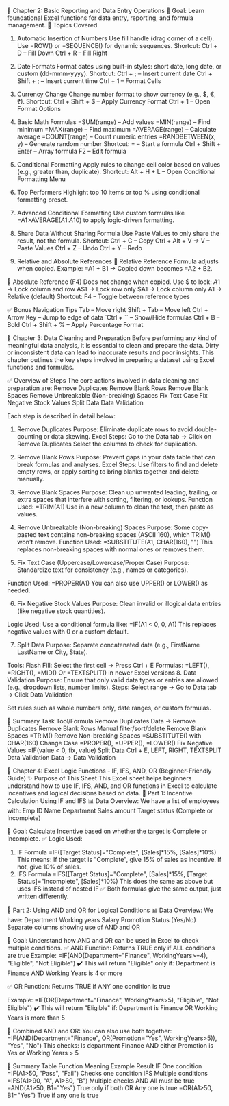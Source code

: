 📘 Chapter 2: Basic Reporting and Data Entry Operations
🎯 Goal:
Learn foundational Excel functions for data entry, reporting, and formula management.
🧠 Topics Covered
1. Automatic Insertion of Numbers
Use fill handle (drag corner of a cell).
Use =ROW() or =SEQUENCE() for dynamic sequences.
Shortcut:
Ctrl + D – Fill Down
Ctrl + R – Fill Right

2. Date Formats
Format dates using built-in styles: short date, long date, or custom (dd-mmm-yyyy).
Shortcut:
Ctrl + ; – Insert current date
Ctrl + Shift + ; – Insert current time
Ctrl + 1 – Format Cells

3. Currency Change
Change number format to show currency (e.g., $, €, ₹).
Shortcut:
Ctrl + Shift + $ – Apply Currency Format
Ctrl + 1 – Open Format Options

4. Basic Math Formulas
=SUM(range) – Add values
=MIN(range) – Find minimum
=MAX(range) – Find maximum
=AVERAGE(range) – Calculate average
=COUNT(range) – Count numeric entries
=RANDBETWEEN(x, y) – Generate random number
Shortcut:
= – Start a formula
Ctrl + Shift + Enter – Array formula
F2 – Edit formula

5. Conditional Formatting
Apply rules to change cell color based on values (e.g., greater than, duplicate).
Shortcut:
Alt + H + L – Open Conditional Formatting Menu
6. Top Performers
Highlight top 10 items or top % using conditional formatting preset.

7. Advanced Conditional Formatting
Use custom formulas like =A1>AVERAGE($A$1:$A$10) to apply logic-driven formatting.

8. Share Data Without Sharing Formula
Use Paste Values to only share the result, not the formula.
Shortcut:
Ctrl + C – Copy
Ctrl + Alt + V → V – Paste Values
Ctrl + Z – Undo
Ctrl + Y – Redo

9. Relative and Absolute References
🔸 Relative Reference
Formula adjusts when copied.
Example: =A1 + B1 → Copied down becomes =A2 + B2.

🔹 Absolute Reference (F4)
Does not change when copied.
Use $ to lock:
$A$1 → Lock column and row
A$1 → Lock row only
$A1 → Lock column only
A1 → Relative (default)
Shortcut:
F4 – Toggle between reference types

✅ Bonus Navigation Tips
Tab – Move right
Shift + Tab – Move left
Ctrl + Arrow Key – Jump to edge of data
`Ctrl + `` – Show/Hide formulas
Ctrl + B – Bold
Ctrl + Shift + % – Apply Percentage Format


📘 Chapter 3: Data Cleaning and Preparation
Before performing any kind of meaningful data analysis, it is essential to clean and prepare the data. Dirty or inconsistent data can lead to inaccurate results and poor insights. This chapter outlines the key steps involved in preparing a dataset using Excel functions and formulas.

✅ Overview of Steps
The core actions involved in data cleaning and preparation are:
Remove Duplicates
Remove Blank Rows
Remove Blank Spaces
Remove Unbreakable (Non-breaking) Spaces
Fix Text Case
Fix Negative Stock Values
Split Data
Data Validation

Each step is described in detail below:
1. Remove Duplicates
Purpose: Eliminate duplicate rows to avoid double-counting or data skewing.
Excel Steps:
Go to the Data tab → Click on Remove Duplicates
Select the columns to check for duplication.

3. Remove Blank Rows
Purpose: Prevent gaps in your data table that can break formulas and analyses.
Excel Steps:
Use filters to find and delete empty rows, or apply sorting to bring blanks together and delete manually.

3. Remove Blank Spaces
Purpose: Clean up unwanted leading, trailing, or extra spaces that interfere with sorting, filtering, or lookups.
Function Used:
=TRIM(A1)
Use in a new column to clean the text, then paste as values.

4. Remove Unbreakable (Non-breaking) Spaces
Purpose: Some copy-pasted text contains non-breaking spaces (ASCII 160), which TRIM() won't remove.
Function Used:
=SUBSTITUTE(A1, CHAR(160), "")
This replaces non-breaking spaces with normal ones or removes them.

5. Fix Text Case (Uppercase/Lowercase/Proper Case)
Purpose: Standardize text for consistency (e.g., names or categories).

Function Used:
=PROPER(A1)
You can also use UPPER() or LOWER() as needed.

6. Fix Negative Stock Values
Purpose: Clean invalid or illogical data entries (like negative stock quantities).

Logic Used:
Use a conditional formula like:
=IF(A1 < 0, 0, A1)
This replaces negative values with 0 or a custom default.

7. Split Data
Purpose: Separate concatenated data (e.g., FirstName LastName or City, State).

Tools:
Flash Fill: Select the first cell → Press Ctrl + E
Formulas:
=LEFT(), =RIGHT(), =MID()
Or =TEXTSPLIT() in newer Excel versions
8. Data Validation
Purpose: Ensure that only valid data types or entries are allowed (e.g., dropdown lists, number limits).
Steps:
Select range → Go to Data tab → Click Data Validation

Set rules such as whole numbers only, date ranges, or custom formulas.

📌 Summary
Task	Tool/Formula
Remove Duplicates	Data → Remove Duplicates
Remove Blank Rows	Manual filter/sort/delete
Remove Blank Spaces	=TRIM()
Remove Non-breaking Spaces	=SUBSTITUTE() with CHAR(160)
Change Case	=PROPER(), =UPPER(), =LOWER()
Fix Negative Values	=IF(value < 0, fix, value)
Split Data	Ctrl + E, LEFT, RIGHT, TEXTSPLIT
Data Validation	Data → Data Validation


📘 Chapter 4: Excel Logic Functions - IF, IFS, AND, OR (Beginner-Friendly Guide)
✨ Purpose of This Sheet
This Excel sheet helps beginners understand how to use IF, IFS, AND, and OR functions in Excel to calculate incentives and logical decisions based on data.
🔹 Part 1: Incentive Calculation Using IF and IFS
📊 Data Overview:
We have a list of employees with:
Emp ID
Name
Department
Sales amount
Target status (Complete or Incomplete)

🎯 Goal:
Calculate Incentive based on whether the target is Complete or Incomplete.
✅ Logic Used:
1. IF Formula
=IF([Target Status]="Complete", [Sales]*15%, [Sales]*10%)
This means:
If the target is "Complete", give 15% of sales as incentive.
If not, give 10% of sales.
2. IFS Formula
=IFS([Target Status]="Complete", [Sales]*15%, [Target Status]="Incomplete", [Sales]*10%)
This does the same as above but uses IFS instead of nested IF
✅ Both formulas give the same output, just written differently.

🔹 Part 2: Using AND and OR for Logical Conditions
📊 Data Overview:
We have:
Department
Working years
Salary
Promotion Status (Yes/No)
Separate columns showing use of AND and OR

🎯 Goal:
Understand how AND and OR can be used in Excel to check multiple conditions.
✅ AND Function:
Returns TRUE only if ALL conditions are true
Example:
=IF(AND(Department="Finance", WorkingYears>=4), "Eligible", "Not Eligible")
✔️ This will return "Eligible" only if:
Department is Finance
AND Working Years is 4 or more

✅ OR Function:
Returns TRUE if ANY one condition is true

Example:
=IF(OR(Department="Finance", WorkingYears>5), "Eligible", "Not Eligible")
✔️ This will return "Eligible" if:
Department is Finance OR
Working Years is more than 5

🔄 Combined AND and OR:
You can also use both together:
=IF(AND(Department="Finance", OR(Promotion="Yes", WorkingYears>5)), "Yes", "No")
This checks:
Is department Finance
AND either Promotion is Yes or Working Years > 5

🧠 Summary Table
Function	Meaning	Example	Result
IF	One condition	=IF(A1>50, "Pass", "Fail")	Checks one condition
IFS	Multiple conditions	=IFS(A1>90, "A", A1>80, "B")	Multiple checks
AND	All must be true	=AND(A1>50, B1="Yes")	True only if both
OR	Any one is true	=OR(A1>50, B1="Yes")	True if any one is true



